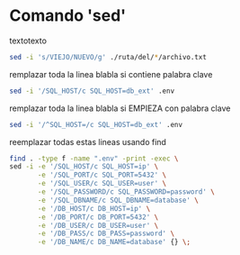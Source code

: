 # Comando 'sed'
textotexto
```bash
sed -i 's/VIEJO/NUEVO/g' ./ruta/del/*/archivo.txt
```

remplazar toda la linea blabla si contiene palabra clave
```bash
sed -i '/SQL_HOST/c SQL_HOST=db_ext' .env
```

remplazar toda la linea blabla si EMPIEZA con palabra clave
```bash
sed -i '/^SQL_HOST=/c SQL_HOST=db_ext' .env
```

reemplazar todas estas lineas usando find
```bash
find . -type f -name ".env" -print -exec \
sed -i -e '/SQL_HOST/c SQL_HOST=ip' \
       -e '/SQL_PORT/c SQL_PORT=5432' \
       -e '/SQL_USER/c SQL_USER=user' \
       -e '/SQL_PASSWORD/c SQL_PASSWORD=password' \
       -e '/SQL_DBNAME/c SQL_DBNAME=database' \
       -e '/DB_HOST/c DB_HOST=ip' \
       -e '/DB_PORT/c DB_PORT=5432' \
       -e '/DB_USER/c DB_USER=user' \
       -e '/DB_PASS/c DB_PASS=password' \
       -e '/DB_NAME/c DB_NAME=database' {} \;
```
